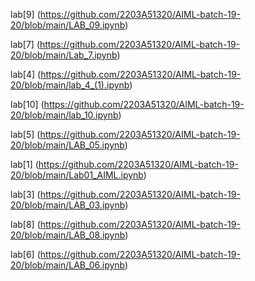 lab[9] (https://github.com/2203A51320/AIML-batch-19-20/blob/main/LAB_09.ipynb)

lab[7]  (https://github.com/2203A51320/AIML-batch-19-20/blob/main/Lab_7.ipynb)

lab[4]   (https://github.com/2203A51320/AIML-batch-19-20/blob/main/lab_4_(1).ipynb)

lab[10]   (https://github.com/2203A51320/AIML-batch-19-20/blob/main/lab_10.ipynb)

lab[5]     (https://github.com/2203A51320/AIML-batch-19-20/blob/main/LAB_05.ipynb)

lab[1]   (https://github.com/2203A51320/AIML-batch-19-20/blob/main/Lab01_AIML.ipynb)

lab[3]   (https://github.com/2203A51320/AIML-batch-19-20/blob/main/LAB_03.ipynb)

lab[8]   (https://github.com/2203A51320/AIML-batch-19-20/blob/main/LAB_08.ipynb)

lab[6]   (https://github.com/2203A51320/AIML-batch-19-20/blob/main/LAB_06.ipynb)
